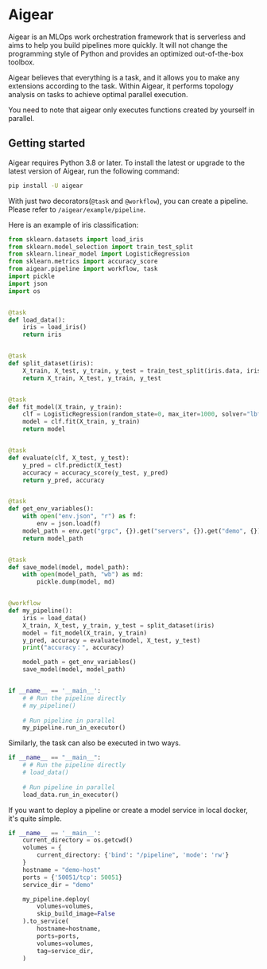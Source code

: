 # Aigear
Aigear is an MLOps work orchestration framework that is serverless and aims to help you build pipelines more quickly.
It will not change the programming style of Python and provides an optimized out-of-the-box toolbox.

Aigear believes that everything is a task, and it allows you to make any extensions according to the task.
Within Aigear, it performs topology analysis on tasks to achieve optimal parallel execution.

You need to note that aigear only executes functions created by yourself in parallel.

## Getting started

Aigear requires Python 3.8 or later. To install the latest or upgrade to the latest version of Aigear, run the following command:

```bash
pip install -U aigear
```

With just two decorators(`@task` and `@workflow`), you can create a pipeline.
Please refer to `/aigear/example/pipeline`.

Here is an example of iris classification:
```python
from sklearn.datasets import load_iris
from sklearn.model_selection import train_test_split
from sklearn.linear_model import LogisticRegression
from sklearn.metrics import accuracy_score
from aigear.pipeline import workflow, task
import pickle
import json
import os


@task
def load_data():
    iris = load_iris()
    return iris


@task
def split_dataset(iris):
    X_train, X_test, y_train, y_test = train_test_split(iris.data, iris.target, test_size=0.2, random_state=42)
    return X_train, X_test, y_train, y_test


@task
def fit_model(X_train, y_train):
    clf = LogisticRegression(random_state=0, max_iter=1000, solver="lbfgs")
    model = clf.fit(X_train, y_train)
    return model


@task
def evaluate(clf, X_test, y_test):
    y_pred = clf.predict(X_test)
    accuracy = accuracy_score(y_test, y_pred)
    return y_pred, accuracy


@task
def get_env_variables():
    with open("env.json", "r") as f:
        env = json.load(f)
    model_path = env.get("grpc", {}).get("servers", {}).get("demo", {}).get("modelPath")
    return model_path


@task
def save_model(model, model_path):
    with open(model_path, "wb") as md:
        pickle.dump(model, md)


@workflow
def my_pipeline():
    iris = load_data()
    X_train, X_test, y_train, y_test = split_dataset(iris)
    model = fit_model(X_train, y_train)
    y_pred, accuracy = evaluate(model, X_test, y_test)
    print("accuracy：", accuracy)

    model_path = get_env_variables()
    save_model(model, model_path)


if __name__ == '__main__':
    # # Run the pipeline directly
    # my_pipeline()
    
    # Run pipeline in parallel
    my_pipeline.run_in_executor()
```

Similarly, the task can also be executed in two ways.
```python
if __name__ == "__main__":
    # # Run the pipeline directly
    # load_data()
    
    # Run pipeline in parallel
    load_data.run_in_executor()
```

If you want to deploy a pipeline or create a model service in local docker, it's quite simple.

```python
if __name__ == '__main__':
    current_directory = os.getcwd()
    volumes = {
        current_directory: {'bind': "/pipeline", 'mode': 'rw'}
    }
    hostname = "demo-host"
    ports = {'50051/tcp': 50051}
    service_dir = "demo"

    my_pipeline.deploy(
        volumes=volumes,
        skip_build_image=False
    ).to_service(
        hostname=hostname,
        ports=ports,
        volumes=volumes,
        tag=service_dir,
    )
```


